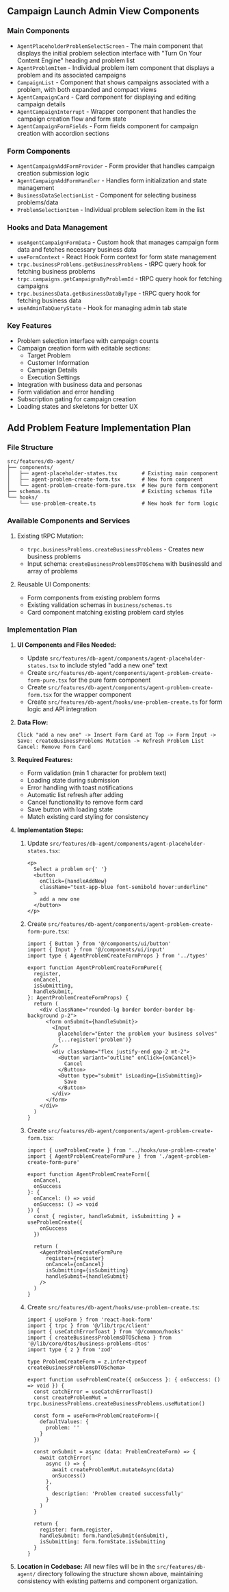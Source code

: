 ## Campaign Launch Admin View Components

### Main Components 
* `AgentPlaceholderProblemSelectScreen` - The main component that displays the initial problem selection interface with "Turn On Your Content Engine" heading and problem list
* `AgentProblemItem` - Individual problem item component that displays a problem and its associated campaigns
* `CampaignList` - Component that shows campaigns associated with a problem, with both expanded and compact views
* `AgentCampaignCard` - Card component for displaying and editing campaign details
* `AgentCampaignInterrupt` - Wrapper component that handles the campaign creation flow and form state
* `AgentCampaignFormFields` - Form fields component for campaign creation with accordion sections

### Form Components
* `AgentCampaignAddFormProvider` - Form provider that handles campaign creation submission logic
* `AgentCampaignAddFormHandler` - Handles form initialization and state management
* `BusinessDataSelectionList` - Component for selecting business problems/data
* `ProblemSelectionItem` - Individual problem selection item in the list

### Hooks and Data Management
* `useAgentCampaignFormData` - Custom hook that manages campaign form data and fetches necessary business data
* `useFormContext` - React Hook Form context for form state management
* `trpc.businessProblems.getBusinessProblems` - tRPC query hook for fetching business problems
* `trpc.campaigns.getCampaignsByProblemId` - tRPC query hook for fetching campaigns
* `trpc.businessData.getBusinessDataByType` - tRPC query hook for fetching business data
* `useAdminTabQueryState` - Hook for managing admin tab state

### Key Features
* Problem selection interface with campaign counts
* Campaign creation form with editable sections:
  - Target Problem
  - Customer Information
  - Campaign Details
  - Execution Settings
* Integration with business data and personas
* Form validation and error handling
* Subscription gating for campaign creation
* Loading states and skeletons for better UX

## Add Problem Feature Implementation Plan

### File Structure
```
src/features/db-agent/
├── components/
│   ├── agent-placeholder-states.tsx        # Existing main component
│   ├── agent-problem-create-form.tsx       # New form component
│   └── agent-problem-create-form-pure.tsx  # New pure form component
├── schemas.ts                              # Existing schemas file
└── hooks/
    └── use-problem-create.ts               # New hook for form logic
```

### Available Components and Services
1. Existing tRPC Mutation:
   - `trpc.businessProblems.createBusinessProblems` - Creates new business problems
   - Input schema: `createBusinessProblemsDTOSchema` with businessId and array of problems

2. Reusable UI Components:
   - Form components from existing problem forms
   - Existing validation schemas in `business/schemas.ts`
   - Card component matching existing problem card styles

### Implementation Plan

1. **UI Components and Files Needed:**
   - Update `src/features/db-agent/components/agent-placeholder-states.tsx` to include styled "add a new one" text
   - Create `src/features/db-agent/components/agent-problem-create-form-pure.tsx` for the pure form component
   - Create `src/features/db-agent/components/agent-problem-create-form.tsx` for the wrapper component
   - Create `src/features/db-agent/hooks/use-problem-create.ts` for form logic and API integration

2. **Data Flow:**
   ```
   Click "add a new one" -> Insert Form Card at Top -> Form Input -> 
   Save: createBusinessProblems Mutation -> Refresh Problem List
   Cancel: Remove Form Card
   ```

3. **Required Features:**
   - Form validation (min 1 character for problem text)
   - Loading state during submission
   - Error handling with toast notifications
   - Automatic list refresh after adding
   - Cancel functionality to remove form card
   - Save button with loading state
   - Match existing card styling for consistency

4. **Implementation Steps:**
   1. Update `src/features/db-agent/components/agent-placeholder-states.tsx`:
      ```tsx
      <p>
        Select a problem or{' '}
        <button 
          onClick={handleAddNew}
          className="text-app-blue font-semibold hover:underline"
        >
          add a new one
        </button>
      </p>
      ```
   
   2. Create `src/features/db-agent/components/agent-problem-create-form-pure.tsx`:
      ```tsx
      import { Button } from '@/components/ui/button'
      import { Input } from '@/components/ui/input'
      import type { AgentProblemCreateFormProps } from '../types'

      export function AgentProblemCreateFormPure({
        register,
        onCancel,
        isSubmitting,
        handleSubmit,
      }: AgentProblemCreateFormProps) {
        return (
          <div className="rounded-lg border border-border bg-background p-2">
            <form onSubmit={handleSubmit}>
              <Input 
                placeholder="Enter the problem your business solves"
                {...register('problem')}
              />
              <div className="flex justify-end gap-2 mt-2">
                <Button variant="outline" onClick={onCancel}>
                  Cancel
                </Button>
                <Button type="submit" isLoading={isSubmitting}>
                  Save
                </Button>
              </div>
            </form>
          </div>
        )
      }
      ```

   3. Create `src/features/db-agent/components/agent-problem-create-form.tsx`:
      ```tsx
      import { useProblemCreate } from '../hooks/use-problem-create'
      import { AgentProblemCreateFormPure } from './agent-problem-create-form-pure'

      export function AgentProblemCreateForm({ 
        onCancel,
        onSuccess 
      }: { 
        onCancel: () => void
        onSuccess: () => void 
      }) {
        const { register, handleSubmit, isSubmitting } = useProblemCreate({
          onSuccess
        })

        return (
          <AgentProblemCreateFormPure
            register={register}
            onCancel={onCancel}
            isSubmitting={isSubmitting}
            handleSubmit={handleSubmit}
          />
        )
      }
      ```

   4. Create `src/features/db-agent/hooks/use-problem-create.ts`:
      ```tsx
      import { useForm } from 'react-hook-form'
      import { trpc } from '@/lib/trpc/client'
      import { useCatchErrorToast } from '@/common/hooks'
      import { createBusinessProblemsDTOSchema } from '@/lib/core/dtos/business-problems-dtos'
      import type { z } from 'zod'

      type ProblemCreateForm = z.infer<typeof createBusinessProblemsDTOSchema>

      export function useProblemCreate({ onSuccess }: { onSuccess: () => void }) {
        const catchError = useCatchErrorToast()
        const createProblemMut = trpc.businessProblems.createBusinessProblems.useMutation()

        const form = useForm<ProblemCreateForm>({
          defaultValues: {
            problem: ''
          }
        })

        const onSubmit = async (data: ProblemCreateForm) => {
          await catchError(
            async () => {
              await createProblemMut.mutateAsync(data)
              onSuccess()
            },
            {
              description: 'Problem created successfully'
            }
          )
        }

        return {
          register: form.register,
          handleSubmit: form.handleSubmit(onSubmit),
          isSubmitting: form.formState.isSubmitting
        }
      }
      ```

5. **Location in Codebase:**
   All new files will be in the `src/features/db-agent/` directory following the structure shown above, maintaining consistency with existing patterns and component organization.
